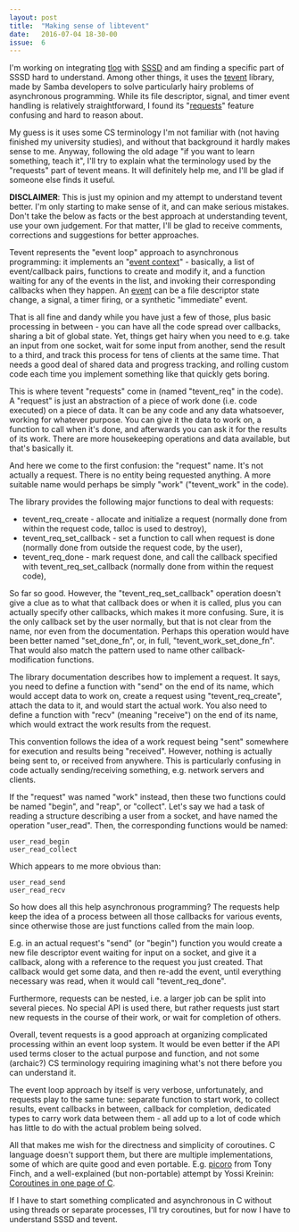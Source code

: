 ```yaml
---
layout: post
title:  "Making sense of libtevent"
date:   2016-07-04 18-30-00
issue:  6
---
```

I'm working on integrating [tlog][tlog] with [SSSD][sssd] and am finding a
specific part of SSSD hard to understand. Among other things, it uses the
[tevent][tevent] library, made by Samba developers to solve particularly hairy
problems of asynchronous programming. While its file descriptor, signal, and
timer event handling is relatively straightforward, I found its
"[requests][tevent_requests]" feature confusing and hard to reason about.

My guess is it uses some CS terminology I'm not familiar with (not having
finished my university studies), and without that background it hardly makes
sense to me. Anyway, following the old adage "if you want to learn something,
teach it", I'll try to explain what the terminology used by the "requests"
part of tevent means. It will definitely help me, and I'll be glad if someone
else finds it useful.

**DISCLAIMER**: This is just my opinion and my attempt to understand tevent
better. I'm only starting to make sense of it, and can make serious mistakes.
Don't take the below as facts or the best approach at understanding tevent,
use your own judgement. For that matter, I'll be glad to receive comments,
corrections and suggestions for better approaches.

Tevent represents the "event loop" approach to asynchronous programming: it
implements an "[event context][tevent_context]" - basically, a list of
event/callback pairs, functions to create and modify it, and a function
waiting for any of the events in the list, and invoking their corresponding
callbacks when they happen. An [event][tevent_events] can be a file descriptor
state change, a signal, a timer firing, or a synthetic "immediate" event.

That is all fine and dandy while you have just a few of those, plus basic
processing in between - you can have all the code spread over callbacks,
sharing a bit of global state. Yet, things get hairy when you need to e.g.
take an input from one socket, wait for some input from another, send the
result to a third, and track this process for tens of clients at the same
time. That needs a good deal of shared data and progress tracking, and rolling
custom code each time you implement something like that quickly gets boring.

This is where tevent "requests" come in (named "tevent_req" in the code). A
"request" is just an abstraction of a piece of work done (i.e. code executed)
on a piece of data. It can be any code and any data whatsoever, working for
whatever purpose. You can give it the data to work on, a function to call when
it's done, and afterwards you can ask it for the results of its work. There
are more housekeeping operations and data available, but that's basically it.

And here we come to the first confusion: the "request" name. It's not actually
a request. There is no entity being requested anything. A more suitable name
would perhaps be simply "work" ("tevent_work" in the code).

The library provides the following major functions to deal with requests:

* tevent_req_create - allocate and initialize a request (normally done from
  within the request code, talloc is used to destroy),
* tevent_req_set_callback - set a function to call when request is done
  (normally done from outside the request code, by the user),
* tevent_req_done - mark request done, and call the callback specified with
  tevent_req_set_callback (normally done from within the request code),

So far so good. However, the "tevent_req_set_callback" operation doesn't give
a clue as to what that callback does or when it is called, plus you can
actually specify other callbacks, which makes it more confusing. Sure, it is
the only callback set by the user normally, but that is not clear from the
name, nor even from the documentation. Perhaps this operation would have
been better named "set_done_fn", or, in full, "tevent_work_set_done_fn".
That would also match the pattern used to name other callback-modification
functions.

The library documentation describes how to implement a request. It says, you
need to define a function with "send" on the end of its name, which would
accept data to work on, create a request using "tevent_req_create", attach the
data to it, and would start the actual work. You also need to define a
function with "recv" (meaning "receive") on the end of its name, which would
extract the work results from the request.

This convention follows the idea of a work request being "sent" somewhere for
execution and results being "received". However, nothing is actually being
sent to, or received from anywhere. This is particularly confusing in code
actually sending/receiving something, e.g. network servers and clients.

If the "request" was named "work" instead, then these two functions could be
named "begin", and "reap", or "collect". Let's say we had a task of reading a
structure describing a user from a socket, and have named the operation
"user_read". Then, the corresponding functions would be named:

    user_read_begin
    user_read_collect

Which appears to me more obvious than:

    user_read_send
    user_read_recv

So how does all this help asynchronous programming? The requests help keep the
idea of a process between all those callbacks for various events, since
otherwise those are just functions called from the main loop.

E.g. in an actual request's "send" (or "begin") function you would create a
new file descriptor event waiting for input on a socket, and give it a
callback, along with a reference to the request you just created. That
callback would get some data, and then re-add the event, until everything
necessary was read, when it would call "tevent_req_done".

Furthermore, requests can be nested, i.e. a larger job can be split into
several pieces. No special API is used there, but rather requests just start
new requests in the course of their work, or wait for completion of others.

Overall, tevent requests is a good approach at organizing complicated
processing within an event loop system. It would be even better if the API
used terms closer to the actual purpose and function, and not some (archaic?)
CS terminology requiring imagining what's not there before you can understand
it.

The event loop approach by itself is very verbose, unfortunately, and requests
play to the same tune: separate function to start work, to collect results,
event callbacks in between, callback for completion, dedicated types to carry
work data between them - all add up to a lot of code which has little to do
with the actual problem being solved.

All that makes me wish for the directness and simplicity of coroutines. C
language doesn't support them, but there are multiple implementations, some of
which are quite good and even portable. E.g. [picoro][picoro] from Tony Finch,
and a well-explained (but non-portable) attempt by Yossi Kreinin: [Coroutines
in one page of C][yossi_kreinin_coroutines].

If I have to start something complicated and asynchronous in C without using
threads or separate processes, I'll try coroutines, but for now I have to
understand SSSD and tevent.

[tlog]: http://scribery.github.io/tlog/
[sssd]: https://fedorahosted.org/sssd/
[tevent]: https://tevent.samba.org/
[tevent_context]: https://tevent.samba.org/tevent_context.html
[tevent_events]: https://tevent.samba.org/tevent_events.html
[tevent_requests]: https://tevent.samba.org/tevent_request.html
[picoro]: http://dotat.at/cgi/~fanf/dotat/~fanf/dotat/git/picoro.git
[yossi_kreinin_coroutines]: https://www.embeddedrelated.com/showarticle/455.php
